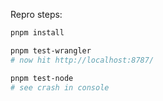 Repro steps:


```sh
pnpm install

pnpm test-wrangler
# now hit http://localhost:8787/

pnpm test-node
# see crash in console
```